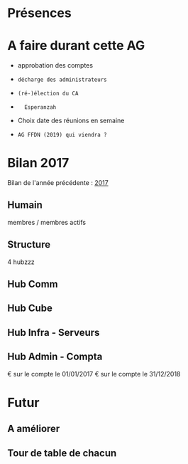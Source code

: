 <!-- TITLE: 01/26 (A.G.) -->
<!-- SUBTITLE: AG portant sur 2018/2019 General Assembly -->

# Présences
# A faire durant cette AG

*    approbation des comptes
*     décharge des administrateurs
*     (ré-)élection du CA
*       Esperanzah
*    Choix date des réunions en semaine
*     AG FFDN (2019) qui viendra ?
	
# Bilan 2017

Bilan de l'année précédente : [2017](https://wiki.neutrinet.be/pvs/2017/12-17)


## Humain
membres / membres actifs

## Structure
 4 hubzzz

## Hub Comm


## Hub Cube



## Hub Infra - Serveurs



## Hub Admin - Compta
€ sur le compte le 01/01/2017
€ sur le compte le 31/12/2018






# Futur


## A améliorer

## Tour de table de chacun
